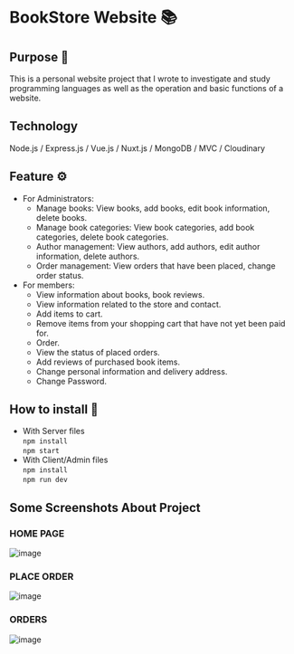 # BookStore Website 📚
## Purpose 🎯
This is a personal website project that I wrote to investigate and study programming languages as well as the operation and basic functions of a website.
## Technology
Node.js / Express.js / Vue.js / Nuxt.js / MongoDB / MVC / Cloudinary
## Feature ⚙
- For Administrators:
  - Manage books: View books, add books, edit book information, delete books.
  - Manage book categories: View book categories, add book categories, delete book categories.
  - Author management: View authors, add authors, edit author information, delete authors.
  - Order management: View orders that have been placed, change order status.
- For members:  
  - View information about books, book reviews.
  - View information related to the store and contact.
  - Add items to cart.
  - Remove items from your shopping cart that have not yet been paid for.
  - Order.
  - View the status of placed orders.
  - Add reviews of purchased book items.
  - Change personal information and delivery address.
  - Change Password.
## How to install 🔧
- With Server files  
``npm install``  
``npm start``
- With Client/Admin files  
``npm install``  
``npm run dev``
## Some Screenshots About Project
### **HOME PAGE**
![image](https://github.com/nartrung/CT27110_B2014626_BookStore/assets/88574004/890f054c-45f8-491b-bc75-7197182e0708)  
### **PLACE ORDER**
![image](https://github.com/nartrung/CT27110_B2014626_BookStore/assets/88574004/60ac8255-5fda-4e05-9a7e-c39e12cfce4e)  
### **ORDERS**
![image](https://github.com/nartrung/CT27110_B2014626_BookStore/assets/88574004/eb954e11-b9e6-43f9-a958-0b65ef8caa1c)




 


